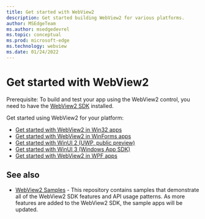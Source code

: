 ```yaml
---
title: Get started with WebView2
description: Get started building WebView2 for various platforms.
author: MSEdgeTeam
ms.author: msedgedevrel
ms.topic: conceptual
ms.prod: microsoft-edge
ms.technology: webview
ms.date: 01/24/2022
---
```

# Get started with WebView2

Prerequisite: To build and test your app using the WebView2 control, you need to have the [WebView2 SDK](https://www.nuget.org/packages/Microsoft.Web.WebView2) installed.

Get started using WebView2 for your platform:

* [Get started with WebView2 in Win32 apps](win32.md)
* [Get started with WebView2 in WinForms apps](winforms.md)
* [Get started with WinUI 2 (UWP, public preview)](winui2.md)
* [Get started with WinUI 3 (Windows App SDK)](winui.md)
* [Get started with WebView2 in WPF apps](wpf.md)


<!-- ====================================================================== -->
## See also

*  [WebView2 Samples](https://github.com/MicrosoftEdge/WebView2Samples) - This repository contains samples that demonstrate all of the WebView2 SDK features and API usage patterns.  As more features are added to the WebView2 SDK, the sample apps will be updated.<!-- make sure this statement is in the repo readme, then possibly remove it from here -->
